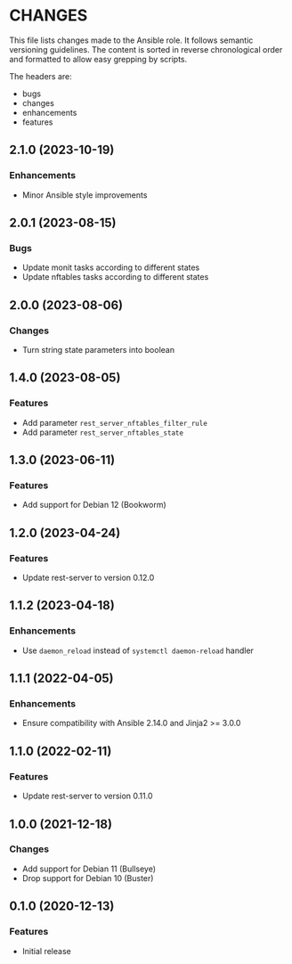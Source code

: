 # CHANGES

This file lists changes made to the Ansible role. It follows semantic versioning
guidelines. The content is sorted in reverse chronological order and formatted
to allow easy grepping by scripts.

The headers are:
- bugs
- changes
- enhancements
- features

## 2.1.0 (2023-10-19)

### Enhancements

- Minor Ansible style improvements

## 2.0.1 (2023-08-15)

### Bugs

- Update monit tasks according to different states
- Update nftables tasks according to different states

## 2.0.0 (2023-08-06)

### Changes

- Turn string state parameters into boolean

## 1.4.0 (2023-08-05)

### Features

- Add parameter `rest_server_nftables_filter_rule`
- Add parameter `rest_server_nftables_state`

## 1.3.0 (2023-06-11)

### Features

- Add support for Debian 12 (Bookworm)

## 1.2.0 (2023-04-24)

### Features

- Update rest-server to version 0.12.0

## 1.1.2 (2023-04-18)

### Enhancements

- Use `daemon_reload` instead of `systemctl daemon-reload` handler

## 1.1.1 (2022-04-05)

### Enhancements

- Ensure compatibility with Ansible 2.14.0 and Jinja2 >= 3.0.0

## 1.1.0 (2022-02-11)

### Features

- Update rest-server to version 0.11.0

## 1.0.0 (2021-12-18)

### Changes

- Add support for Debian 11 (Bullseye)
- Drop support for Debian 10 (Buster)

## 0.1.0 (2020-12-13)

### Features

- Initial release
